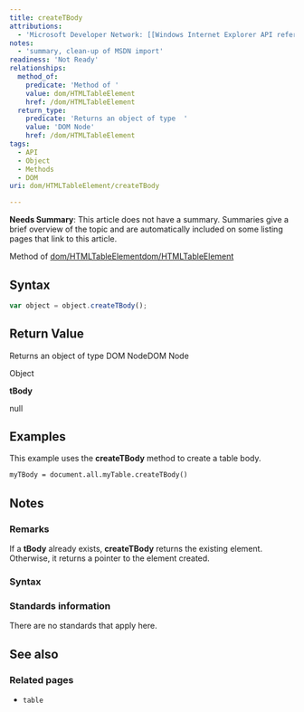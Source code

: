 ```yaml
---
title: createTBody
attributions:
  - 'Microsoft Developer Network: [[Windows Internet Explorer API reference](http://msdn.microsoft.com/en-us/library/ie/hh828809%28v=vs.85%29.aspx) Article]'
notes:
  - 'summary, clean-up of MSDN import'
readiness: 'Not Ready'
relationships:
  method_of:
    predicate: 'Method of '
    value: dom/HTMLTableElement
    href: /dom/HTMLTableElement
  return_type:
    predicate: 'Returns an object of type  '
    value: 'DOM Node'
    href: /dom/HTMLTableElement
tags:
  - API
  - Object
  - Methods
  - DOM
uri: dom/HTMLTableElement/createTBody

---
```

**Needs Summary**: This article does not have a summary. Summaries give a brief overview of the topic and are automatically included on some listing pages that link to this article.

Method of [dom/HTMLTableElement](/dom/HTMLTableElement)[dom/HTMLTableElement](/dom/HTMLTableElement)

## Syntax

``` js
var object = object.createTBody();
```

## Return Value

Returns an object of type DOM NodeDOM Node

Object

**tBody**

null

## Examples

This example uses the **createTBody** method to create a table body.

``` html
myTBody = document.all.myTable.createTBody()
```

## Notes

### Remarks

If a **tBody** already exists, **createTBody** returns the existing element. Otherwise, it returns a pointer to the element created.

### Syntax

### Standards information

There are no standards that apply here.

## See also

### Related pages

-   `table`
